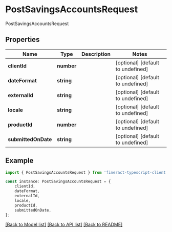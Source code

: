 # PostSavingsAccountsRequest

PostSavingsAccountsRequest

## Properties

Name | Type | Description | Notes
------------ | ------------- | ------------- | -------------
**clientId** | **number** |  | [optional] [default to undefined]
**dateFormat** | **string** |  | [optional] [default to undefined]
**externalId** | **string** |  | [optional] [default to undefined]
**locale** | **string** |  | [optional] [default to undefined]
**productId** | **number** |  | [optional] [default to undefined]
**submittedOnDate** | **string** |  | [optional] [default to undefined]

## Example

```typescript
import { PostSavingsAccountsRequest } from 'fineract-typescript-client';

const instance: PostSavingsAccountsRequest = {
    clientId,
    dateFormat,
    externalId,
    locale,
    productId,
    submittedOnDate,
};
```

[[Back to Model list]](../README.md#documentation-for-models) [[Back to API list]](../README.md#documentation-for-api-endpoints) [[Back to README]](../README.md)
